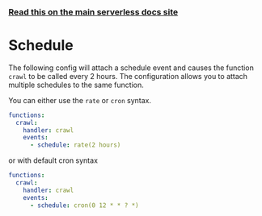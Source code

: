 <!--
title: Serverless Framework - Webtask Events - Scheduled & Recurring
menuText: Schedule
menuOrder: 4
description: Setting up Scheduled, Recurring, CRON Task Events with Webtask via the Serverless Framework
layout: Doc
-->

<!-- DOCS-SITE-LINK:START automatically generated  -->
### [Read this on the main serverless docs site](https://www.serverless.com/framework/docs/providers/webtasks/events/schedule)
<!-- DOCS-SITE-LINK:END -->

# Schedule

The following config will attach a schedule event and causes the function `crawl` to be called every 2 hours. The configuration allows you to attach multiple schedules to the same function.

You can either use the `rate` or `cron` syntax.

```yml
functions:
  crawl:
    handler: crawl
    events:
      - schedule: rate(2 hours)
```

or with default cron syntax

```yml
functions:
  crawl:
    handler: crawl
    events:
      - schedule: cron(0 12 * * ? *)
```
